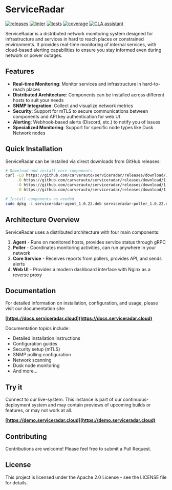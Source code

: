 # ServiceRadar

[![releases](https://github.com/carverauto/serviceradar/actions/workflows/release.yml/badge.svg)](https://github.com/carverauto/serviceradar/actions/workflows/release.yml)
[![linter](https://github.com/carverauto/serviceradar/actions/workflows/golangci-lint.yml/badge.svg)](https://github.com/carverauto/serviceradar/actions/workflows/golangci-lint.yml)
[![tests](https://github.com/carverauto/serviceradar/actions/workflows/tests.yml/badge.svg)](https://github.com/carverauto/serviceradar/actions/workflows/tests.yml)
[![coverage](https://github.com/carverauto/serviceradar/actions/workflows/go-coverage.yml/badge.svg)](https://github.com/carverauto/serviceradar/actions/workflows/go-coverage.yml)
<a href="https://cla-assistant.io/carverauto/serviceradar"><img src="https://cla-assistant.io/readme/badge/carverauto/serviceradar" alt="CLA assistant" /></a>

ServiceRadar is a distributed network monitoring system designed for infrastructure and services in hard to reach places or constrained environments.
It provides real-time monitoring of internal services, with cloud-based alerting capabilities to ensure you stay informed even during network or power outages.

## Features

- **Real-time Monitoring**: Monitor services and infrastructure in hard-to-reach places
- **Distributed Architecture**: Components can be installed across different hosts to suit your needs
- **SNMP Integration**: Collect and visualize network metrics
- **Security**: Support for mTLS to secure communications between components and API key authentication for web UI
- **Alerting**: Webhook-based alerts (Discord, etc.) to notify you of issues
- **Specialized Monitoring**: Support for specific node types like Dusk Network nodes

## Quick Installation

ServiceRadar can be installed via direct downloads from GitHub releases:

```bash
# Download and install core components
curl -LO https://github.com/carverauto/serviceradar/releases/download/1.0.22/serviceradar-agent_1.0.22.deb \
     -O https://github.com/carverauto/serviceradar/releases/download/1.0.22/serviceradar-poller_1.0.22.deb \
     -O https://github.com/carverauto/serviceradar/releases/download/1.0.22/serviceradar-core_1.0.22.deb \
     -O https://github.com/carverauto/serviceradar/releases/download/1.0.22/serviceradar-web_1.0.22.deb

# Install components as needed
sudo dpkg -i serviceradar-agent_1.0.22.deb serviceradar-poller_1.0.22.deb serviceradar-core_1.0.22.deb serviceradar-web_1.0.22.deb
```

## Architecture Overview

ServiceRadar uses a distributed architecture with four main components:

1. **Agent** - Runs on monitored hosts, provides service status through gRPC
2. **Poller** - Coordinates monitoring activities, can run anywhere in your network
3. **Core Service** - Receives reports from pollers, provides API, and sends alerts
4. **Web UI** - Provides a modern dashboard interface with Nginx as a reverse proxy

## Documentation

For detailed information on installation, configuration, and usage, please visit our documentation site:

**[https://docs.serviceradar.cloud](https://docs.serviceradar.cloud)**

Documentation topics include:
- Detailed installation instructions
- Configuration guides
- Security setup (mTLS)
- SNMP polling configuration
- Network scanning
- Dusk node monitoring
- And more...

## Try it

Connect to our live-system. This instance is part of our continuous-deployment system and may contain previews of upcoming builds or features, or may not work at all.

**[https://demo.serviceradar.cloud](https://demo.serviceradar.cloud)**

## Contributing

Contributions are welcome! Please feel free to submit a Pull Request.

## License

This project is licensed under the Apache 2.0 License - see the LICENSE file for details.
